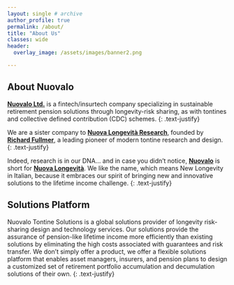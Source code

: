 ```yaml
---
layout: single # archive
author_profile: true
permalink: /about/
title: "About Us"
classes: wide
header:
  overlay_image: /assets/images/banner2.png

---
```


## About Nuovalo

[**Nuovalo Ltd.**](/) is a fintech/insurtech company specializing in sustainable retirement pension solutions through longevity-risk sharing, as with tontines and collective defined contribution (CDC) schemes.
{: .text-justify}

We are a sister company to [**Nuova Longevità Research**](https://www.nuovalongevita.com/), founded by [**Richard Fullmer**](https://www.linkedin.com/in/richard-fullmer-b4b00a2/), a leading pioneer of modern tontine research and design.
{: .text-justify}

Indeed, research is in our DNA… and in case you didn’t notice, [**Nuovalo**](/) is short for [**Nuova Longevità**](https://www.nuovalongevita.com/). We like the name, which means New Longevity in Italian, because it embraces our spirit of bringing new and innovative solutions to the lifetime income challenge.
{: .text-justify}


## Solutions Platform

Nuovalo Tontine Solutions is a global solutions provider of longevity risk-sharing design and technology services.  Our solutions provide the assurance of pension-like lifetime income more efficiently than existing solutions by eliminating the high costs associated with guarantees and risk transfer.  We don’t simply offer a product, we offer a flexible solutions platform that enables asset managers, insurers, and pension plans to design a customized set of retirement portfolio accumulation and decumulation solutions of their own.
{: .text-justify}
